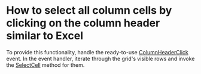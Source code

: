 # How to select all column cells by clicking on the column header similar to Excel


<p>To provide this functionality, handle the ready-to-use <a href="https://documentation.devexpress.com/WPF/DevExpress.Xpf.Grid.DataViewBase.ColumnHeaderClick.event">ColumnHeaderClick</a> event. In the event handler, iterate through the grid's visible rows and invoke the <a href="https://documentation.devexpress.com/WPF/DevExpress.Xpf.Grid.TableView.SelectCell.method">SelectCell</a> method for them.</p>

<br/>


